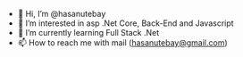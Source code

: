 - 👋 Hi, I’m @hasanutebay
- 👀 I’m interested in asp .Net Core, Back-End and Javascript
- 🌱 I’m currently learning Full Stack .Net
- 📫 How to reach me with mail (hasanutebay@gmail.com)

<!---
hasanutebay/hasanutebay is a ✨ special ✨ repository because its `README.md` (this file) appears on your GitHub profile.
You can click the Preview link to take a look at your changes.
--->
